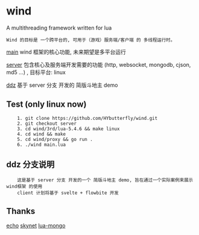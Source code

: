 # wind
A multithreading framework written for lua

    Wind 的目标是 一个跨平台的, 可用于（游戏）服务端/客户端 的 多线程运行时。
[main](https://github.com/HYbutterfly/wind)
    wind 框架的核心功能, 未来期望是多平台运行

[server]( https://github.com/HYbutterfly/wind/tree/server )
    包含核心及服务端开发需要的功能 (http, websocket, mongodb, cjson, md5 ...) , 目标平台: linux
    
[ddz]( https://github.com/HYbutterfly/wind/tree/ddz )
    基于 server 分支 开发的 简版斗地主 demo

## Test (only linux now)
```
    1. git clone https://github.com/HYbutterfly/wind.git
    2. git checkout server
    3. cd wind/3rd/lua-5.4.6 && make linux
    4. cd wind && make
    5. cd wind/proxy && go run .
    6. ./wind main.lua
```

## ddz 分支说明
```
    这是基于 server 分支 开发的一个 简版斗地主 demo, 旨在通过一个实际案例来展示 wind框架 的使用
    client 计划将基于 svelte + flowbite 开发
```


## Thanks
[echo](https://github.com/labstack/echo)
[skynet](https://github.com/cloudwu/skynet)
[lua-mongo](https://github.com/cloudwu/lua-mongo)